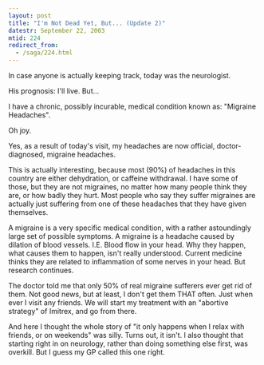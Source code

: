 ```yaml
---
layout: post
title: "I'm Not Dead Yet, But... (Update 2)"
datestr: September 22, 2003
mtid: 224
redirect_from:
  - /saga/224.html
---
```


In case anyone is actually keeping track, today was the neurologist.

His prognosis:  I'll live.  But...

I have a chronic, possibly incurable, medical condition known as: "Migraine Headaches".

Oh joy.

Yes, as a result of today's visit, my headaches are now official, doctor-diagnosed, migraine headaches.

This is actually interesting, because most (90%) of headaches in this country are either dehydration, or caffeine withdrawal. I have some of those, but they are not migraines, no matter how many people think they are, or how badly they hurt.  Most people who say they suffer migraines are actually just suffering from one of these headaches that they have given themselves.

A migraine is a very specific medical condition, with a rather astoundingly large set of possible symptoms. A migraine is a headache caused by dilation of blood vessels.  I.E. Blood flow in your head.  Why they happen, what causes them to happen, isn't really understood.  Current medicine thinks they are related to inflammation of some nerves in your head.  But research continues.

The doctor told me that only 50% of real migraine sufferers ever get rid of them.  Not good news, but at least, I don't get them THAT often.  Just when ever I visit any friends.  We will start my treatment with an "abortive strategy" of Imitrex, and go from there.

And here I thought the whole story of "it only happens when I relax with friends, or on weekends" was silly.  Turns out, it isn't.  I also thought that starting right in on neurology, rather than doing something else first, was overkill.  But I guess my GP called this one right.

